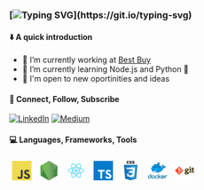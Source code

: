 ### [![Typing SVG](https://readme-typing-svg.demolab.com?font=Fira+Code&pause=1000&color=3F66AC&background=1177FF00&width=435&lines=Welcome+to+my+page!+I'm+Frontend+Developer.)](https://git.io/typing-svg)

#### ⬇️ A quick introduction

- 🔭 I’m currently working at [Best Buy](https://www.bestbuy.ca/)
- 🌱 I’m currently learning Node.js and Python 🐍
- 🤝 I'm open to new oportinities and ideas

#### 🤝 Connect, Follow, Subscribe
[![LinkedIn](https://img.shields.io/badge/LinkedIn-0077B5?style=for-the-badge&logo=linkedin&logoColor=white)]([https://www.linkedin.com/in/sypchenko])
[![Medium](https://img.shields.io/badge/Medium-black?style=for-the-badge&logo=medium&logoColor=white)]([https://medium.com/@r.sipchenko])

#### 💻 Languages, Frameworks, Tools
<p>
 <img style="padding:5px;" align="center" alt="ReactJs" width="35px" src="https://raw.githubusercontent.com/github/explore/80688e429a7d4ef2fca1e82350fe8e3517d3494d/topics/javascript/javascript.png"/>
<img style="padding:5px;" align="center" alt="NodeJS" width="35px" src="https://raw.githubusercontent.com/github/explore/80688e429a7d4ef2fca1e82350fe8e3517d3494d/topics/nodejs/nodejs.png"/>
<img style="padding:5px;" align="center" alt="ReactJs" width="35px" src="https://raw.githubusercontent.com/github/explore/80688e429a7d4ef2fca1e82350fe8e3517d3494d/topics/react/react.png"/>
<img style="padding:5px;" align="center" alt="ReactJs" width="35px" src="https://raw.githubusercontent.com/github/explore/80688e429a7d4ef2fca1e82350fe8e3517d3494d/topics/typescript/typescript.png"/>
<img style="padding:5px;" align="center" alt="ReactJs" width="35px" src="https://raw.githubusercontent.com/github/explore/80688e429a7d4ef2fca1e82350fe8e3517d3494d/topics/css/css.png"/>
<img style="padding:5px;" align="center" alt="ReactJs" width="35px" src="https://raw.githubusercontent.com/github/explore/80688e429a7d4ef2fca1e82350fe8e3517d3494d/topics/docker/docker.png"/>
<img style="padding:5px;" align="center" alt="ReactJs" width="35px" src="https://raw.githubusercontent.com/github/explore/80688e429a7d4ef2fca1e82350fe8e3517d3494d/topics/git/git.png"/>
</p>
